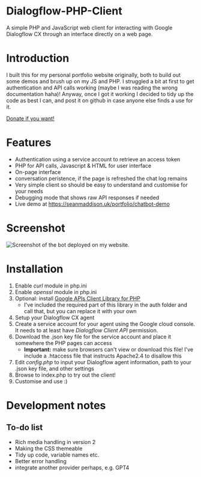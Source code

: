 # Dialogflow-PHP-Client
A simple PHP and JavaScript web client for interacting with Google Dialogflow CX through an interface directly on a web page.

# Introduction
I built this for my personal portfolio website originally, both to build out some demos and brush up on my JS and PHP. I struggled a bit at 
first to get authentication and API calls working (maybe I was reading the wrong documentation haha)! Anyway, once I got it working I decided 
to tidy up the code as best I can, and post it on github in case anyone else finds a use for it.

[Donate if you want!](https://www.paypal.com/donate/?hosted_button_id=PLSQDDZ3MCM6Q)

# Features
 - Authentication using a service account to retrieve an access token
 - PHP for API calls, Javascript & HTML for user interface
 - On-page interface
 - conversation peristence, if the page is refreshed the chat log remains
 - Very simple client so should be easy to understand and customise for your needs
 - Debugging mode that shows raw API responses if needed
 - Live demo at https://seanmaddison.uk/portfolio/chatbot-demo

# Screenshot
![Screenshot of the bot deployed on my website.](https://seanmaddison.uk/portfolio/images/bot-screenshot-1.PNG)

# Installation
1. Enable *curl* module in php.ini
2. Enable *openssl* module in php.ini
3. Optional: install [Google APIs Client Library for PHP](https://github.com/googleapis/google-api-php-client/#installation)
    - I've included the required part of this library in the auth folder and call that, but you can replace it with your own
4. Setup your Dialogflow CX agent
5. Create a service account for your agent using the Google cloud console. It needs to at least have *Dialogflow Client API* permission.
6. Download the .json key file for the service account and place it somewhere the PHP pages can access
    - **Important:** make sure browsers can't view or download this file! I've include a .htaccess file that instructs Apache2.4 to disallow this
7. Edit *config.php* to input your Dialogflow agent information, path to your .json key file, and other settings
8. Browse to index.php to try out the client!
9. Customise and use :)

# Development notes
## To-do list
 - Rich media handling in version 2
 - Making the CSS themeable
 - Tidy up code, variable names etc.
 - Better error handling
 - integrate another provider perhaps, e.g. GPT4
